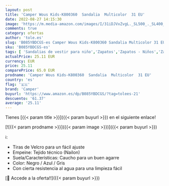 ```yaml
---
layout: post
title: 'Camper Wous Kids-K800360  Sandalia  Multicolor  31 EU'
date: 2022-08-27 14:15:30
image: 'https://m.media-amazon.com/images/I/31iDJVxZvgL._SL500_._SL400_.jpg'
comments: true
category: ofertas
author: 'tole.es'
slug: 'B085YBDCGS-es Camper Wous Kids-K800360 Sandalia Multicolor 31 EU'
sku: 'B085YBDCGS-es'
tags: [ 'Sandalias de vestir para niño','Zapatos','Zapatos - Niños','Zapatos y complementos','camper','sandalia','🇪🇸', ]
actualPrice: 25.11 EUR
currency: EUR
price: 25.11
comparePrice: 65.0 EUR
prodname: 'Camper Wous Kids-K800360  Sandalia  Multicolor  31 EU'
country: 'es'
flag: '🇪🇸'
brand: 'Camper'
buyurl: 'https://www.amazon.es/dp/B085YBDCGS/?tag=tolees-21'
descuento: '61.37'
average: '25.11'
---
```


Tienes [{{< param title >}}]({{< param buyurl >}}) en el siguiente enlace!

[![{{< param prodname >}}]({{< param image >}})]({{< param buyurl >}})

ℹ️:

- Tiras de Velcro para un fácil ajuste
- Empeine: Tejido técnico (Nailon)
- Suela/Características: Caucho para un buen agarre
- Color: Negro / Azul / Gris
- Con cierta resistencia al agua para una limpieza fácil

[🛒 Accede a la oferta!!]({{< param buyurl >}})
